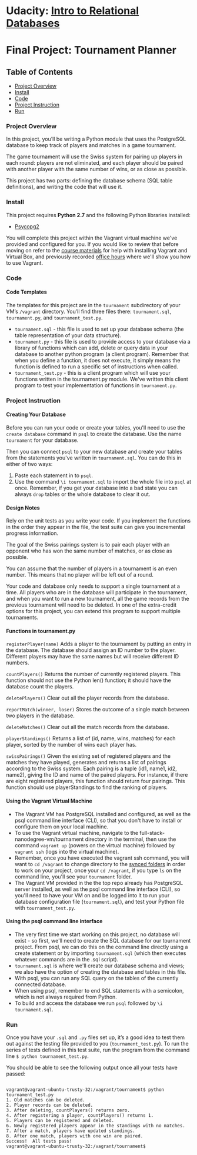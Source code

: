 # Udacity: [Intro to Relational Databases](https://www.udacity.com/course/intro-to-relational-databases--ud197)

# Final Project: Tournament Planner

## Table of Contents
- [Project Overview](#project-overview)
- [Install](#install)
- [Code](#code)
- [Project Instruction](#project-instruction)
- [Run](#run)



### <a name="project-overview"></a>Project Overview

In this project, you’ll be writing a Python module that uses the PostgreSQL database to keep track of players and matches in a game tournament.

The game tournament will use the Swiss system for pairing up players in each round: players are not eliminated, and each player should be paired with another player with the same number of wins, or as close as possible.

This project has two parts: defining the database schema (SQL table definitions), and writing the code that will use it.



### <a name="install"></a>Install

This project requires **Python 2.7** and the following Python libraries installed:

- [Psycopg2](http://initd.org/psycopg/)

You will complete this project within the Vagrant virtual machine we've provided and configured for you. If you would like to review that before moving on refer to the [course materials](https://www.udacity.com/wiki/ud197/install-vagrant) for help with installing Vagrant and Virtual Box, and previously recorded [office hours](https://plus.google.com/events/co87esmalnf9or687rcl4c468lo?authkey=CMaO2Yvm0b-c9gE) where we'll show you how to use Vagrant.



### <a name="code"></a>Code

#### Code Templates
The templates for this project are in the `tournament` subdirectory of your VM’s `/vagrant` directory. You’ll find three files there: `tournament.sql`, `tournament.py`, and `tournament_test.py`.

- `tournament.sql`  - this file is used to set up your database schema (the table representation of your data structure).
- `tournament.py` - this file is used to provide access to your database via a library of functions which can add, delete or query data in your database to another python program (a client program). Remember that when you define a function, it does not execute, it simply means the function is defined to run a specific set of instructions when called.
- `tournament_test.py` - this is a client program which will use your functions written in the tournament.py module. We've written this client program to test your implementation of functions in `tournament.py`.



### <a name='project-instruction'></a>Project Instruction


#### Creating Your Database
Before you can run your code or create your tables, you'll need to use the `create database` command in `psql` to create the database. Use the name `tournament` for your database.

Then you can connect `psql` to your new database and create your tables from the statements you've written in `tournament.sql`. You can do this in either of two ways:
1. Paste each statement in to `psql`.
2. Use the command `\i tournament.sql` to import the whole file into `psql` at once.
Remember, if you get your database into a bad state you can always `drop` tables or the whole database to clear it out.

#### Design Notes
Rely on the unit tests as you write your code. If you implement the functions in the order they appear in the file, the test suite can give you incremental progress information.

The goal of the Swiss pairings system is to pair each player with an opponent who has won the same number of matches, or as close as possible.

You can assume that the number of players in a tournament is an even number. This means that no player will be left out of a round.

Your code and database only needs to support a single tournament at a time. All players who are in the database will participate in the tournament, and when you want to run a new tournament, all the game records from the previous tournament will need to be deleted. In one of the extra-credit options for this project, you can extend this program to support multiple tournaments.

#### Functions in tournament.py
`registerPlayer(name)`
Adds a player to the tournament by putting an entry in the database. The database should assign an ID number to the player. Different players may have the same names but will receive different ID numbers.

`countPlayers()`
Returns the number of currently registered players. This function should not use the Python len() function; it should have the database count the players.

`deletePlayers()`
Clear out all the player records from the database.

`reportMatch(winner, loser)`
Stores the outcome of a single match between two players in the database.

`deleteMatches()`
Clear out all the match records from the database.

`playerStandings()`
Returns a list of (id, name, wins, matches) for each player, sorted by the number of wins each player has.

`swissPairings()`
Given the existing set of registered players and the matches they have played, generates and returns a list of pairings according to the Swiss system. Each pairing is a tuple (id1, name1, id2, name2), giving the ID and name of the paired players. For instance, if there are eight registered players, this function should return four pairings. This function should use playerStandings to find the ranking of players.

#### Using the Vagrant Virtual Machine
- The Vagrant VM has PostgreSQL installed and configured, as well as the psql command line interface (CLI), so that you don't have to install or configure them on your local machine.
- To use the Vagrant virtual machine, navigate to the full-stack-nanodegree-vm/tournament directory in the terminal, then use the command `vagrant up` (powers on the virtual machine) followed by `vagrant ssh` (logs into the virtual machine).  
- Remember, once you have executed the vagrant ssh command, you will want to `cd /vagrant` to change directory to the [synced folders](https://www.vagrantup.com/docs/getting-started/synced_folders.html) in order to work on your project, once your `cd /vagrant`, if you type `ls` on the command line, you'll see your `tournament` folder.
- The Vagrant VM provided in the the top repo already has PostgreSQL server installed, as well as the psql command line interface (CLI), so you'll need to have your VM on and be logged into it to run your database configuration file (`tournament.sql`), and test your Python file with `tournament_test.py`.

#### Using the psql command line interface
- The very first time we start working on this project, no database will exist - so first, we'll need to create the SQL database for our tournament project. From psql, we can do this on the command line directly using a create statement or by importing `tournament.sql` (which then executes whatever commands are in the .sql script).
- `tournament.sql` is where we'll create our database schema and views; we also have the option of creating the database and tables in this file.
- With psql, you can run any SQL query on the tables of the currently connected database.
- When using psql, remember to end SQL statements with a semicolon, which is not always required from Python.
- To build and access the database we run `psql` followed by `\i tournament.sql`.



### <a name="run"></a>Run

Once you have your `.sql` and `.py` files set up, it’s a good idea to test them out against the testing file provided to you (`tournament_test.py`). To run the series of tests defined in this test suite, run the program from the command line `$ python tournament_test.py`.

You should be able to see the following output once all your tests have passed:
<pre>
<code>
vagrant@vagrant-ubuntu-trusty-32:/vagrant/tournament$ python tournament_test.py
1. Old matches can be deleted.
2. Player records can be deleted.
3. After deleting, countPlayers() returns zero.
4. After registering a player, countPlayers() returns 1.
5. Players can be registered and deleted.
6. Newly registered players appear in the standings with no matches.
7. After a match, players have updated standings.
8. After one match, players with one win are paired.
Success!  All tests pass!
vagrant@vagrant-ubuntu-trusty-32:/vagrant/tournament$
</code>
</pre>


